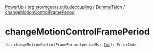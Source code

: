 [PowerUp](../../index.md) / [org.stormgears.utils.decoupling](../index.md) / [DummyTalon](index.md) / [changeMotionControlFramePeriod](./change-motion-control-frame-period.md)

# changeMotionControlFramePeriod

`fun changeMotionControlFramePeriod(periodMs: `[`Int`](https://kotlinlang.org/api/latest/jvm/stdlib/kotlin/-int/index.html)`): ErrorCode`